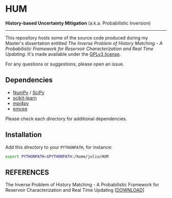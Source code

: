 HUM
===

__History-based Uncertainty Mitigation__ (a.k.a. Probabilistic Inversion)

-------------------------------------------------------------------------

This repository hosts some of the source code produced during my Master's
dissertation entitled
*The Inverse Problem of History Matching - A Probabilistic Framework for
Reservoir Characterization and Real Time Updating*.
It's made available under the [GPLv3 license](LICENSE).

For any questions or suggestions, please open an issue.

Dependencies
------------

* [NumPy](http://www.numpy.org) / [SciPy](http://scipy.org)
* [scikit-learn](http://scikit-learn.org)
* [mpi4py](http://mpi4py.scipy.org)
* [emcee](http://dan.iel.fm/emcee)

Please check each directory for additional dependencies.

Installation
------------

Add this directory to your `PYTHONPATH`, for instance:

```bash
export PYTHONPATH=$PYTHONPATH:/home/julio/HUM
```

REFERENCES
----------

The Inverse Problem of History Matching - A Probabilistic Framework for Reservoir Characterization and Real Time Updating [[DOWNLOAD](https://www.researchgate.net/publication/271507123_The_Inverse_Problem_of_History_Matching_-_A_Probabilistic_Framework_for_Reservoir_Characterization_and_Real_Time_Updating)]
